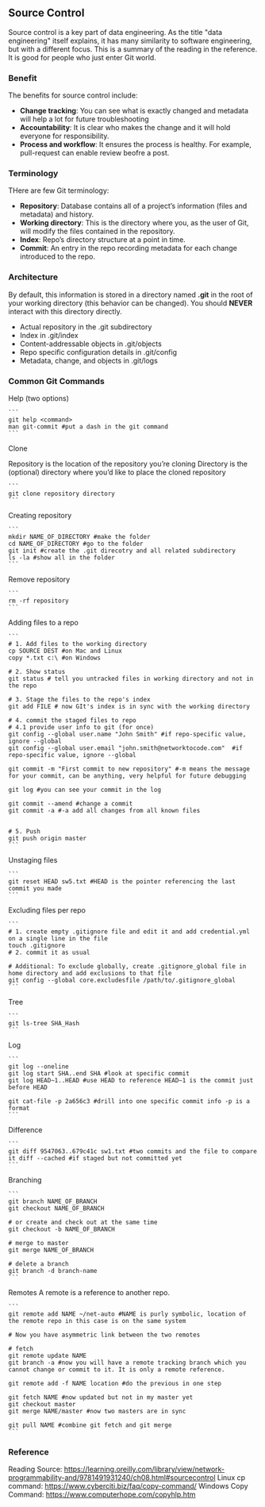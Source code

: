 ## Source Control

Source control is a key part of data engineering. As the title "data engineering" itself explains, it has many similarity to software engineering, but with a different focus. This is a summary of the reading in the reference. It is good for people who just enter Git world.

### Benefit

The benefits for source control include:

* **Change tracking**: You can see what is exactly changed and metadata will help a lot for future troubleshooting
* **Accountability**: It is clear who makes the change and it will hold everyone for responsibility.
* **Process and workflow**: It ensures the process is healthy. For example, pull-request can enable review beofre a post.

### Terminology

THere are few Git terminology:

* **Repository**: Database contains all of a project’s information (files and metadata) and history.
* **Working directory**: This is the directory where you, as the user of Git, will modify the files contained in the repository.
* **Index**: Repo’s directory structure at a point in time.
* **Commit**: An entry in the repo recording metadata for each change introduced to the repo.

### Architecture

By default, this information is stored in a directory named **.git** in the root of your working directory (this behavior can be changed). You should **NEVER** interact with this directory directly.

* Actual repository in the .git subdirectory
* Index in .git/index
* Content-addressable objects in .git/objects
* Repo specific configuration details in .git/config
* Metadata, change, and objects in .git/logs

### Common Git Commands

Help (two options)

    ```
    git help <command>
    man git-commit #put a dash in the git command
    ```

Clone

Repository is the location of the repository you’re cloning
Directory is the (optional) directory where you’d like to place the cloned repository

    ```
    git clone repository directory
    ```

Creating repository

    ```
    mkdir NAME_OF_DIRECTORY #make the folder
    cd NAME_OF_DIRECTORY #go to the folder
    git init #create the .git direcotry and all related subdirectory
    ls -la #show all in the folder
    ```

Remove repository

    ```
    rm -rf repository
    ```

Adding files to a repo

    ```
    # 1. Add files to the working directory
    cp SOURCE DEST #on Mac and Linux
    copy *.txt c:\ #on Windows

    # 2. Show status
    git status # tell you untracked files in working directory and not in the repo

    # 3. Stage the files to the repo's index
    git add FILE # now GIt's index is in sync with the working directory

    # 4. commit the staged files to repo
    # 4.1 provide user info to git (for once)
    git config --global user.name "John Smith" #if repo-specific value, ignore --global
    git config --global user.email "john.smith@networktocode.com"  #if repo-specific value, ignore --global

    git commit -m "First commit to new repository" #-m means the message for your commit, can be anything, very helpful for future debugging 

    git log #you can see your commit in the log

    git commit --amend #change a commit
    git commit -a #-a add all changes from all known files


    # 5. Push
    git push origin master
    ```

Unstaging files

    ```
    git reset HEAD sw5.txt #HEAD is the pointer referencing the last commit you made 
    ```

Excluding files per repo

    ```
    # 1. create empty .gitignore file and edit it and add credential.yml on a single line in the file 
    touch .gitignore
    # 2. commit it as usual

    # Additional: To exclude globally, create .gitignore_global file in home directory and add exclusions to that file
    git config --global core.excludesfile /path/to/.gitignore_global
    ```

Tree

    ```
    git ls-tree SHA_Hash
    ```

Log

    ```
    git log --oneline
    git log start SHA..end SHA #look at specific commit
    git log HEAD~1..HEAD #use HEAD to reference HEAD~1 is the commit just before HEAD

    git cat-file -p 2a656c3 #drill into one specific commit info -p is a format
    ```

Difference

    ```
    git diff 9547063..679c41c sw1.txt #two commits and the file to compare
    it diff --cached #if staged but not committed yet
    ```

Branching

    ```
    git branch NAME_OF_BRANCH
    git checkout NAME_OF_BRANCH

    # or create and check out at the same time
    git checkout -b NAME_OF_BRANCH

    # merge to master
    git merge NAME_OF_BRANCH

    # delete a branch
    git branch -d branch-name
    ```

Remotes
A remote is a reference to another repo.

    ```
    git remote add NAME ~/net-auto #NAME is purly symbolic, location of the remote repo in this case is on the same system

    # Now you have asymmetric link between the two remotes

    # fetch
    git remote update NAME
    git branch -a #now you will have a remote tracking branch which you cannot change or commit to it. It is only a remote reference. 

    git remote add -f NAME location #do the previous in one step

    git fetch NAME #now updated but not in my master yet
    git checkout master
    git merge NAME/master #now two masters are in sync

    git pull NAME #combine git fetch and git merge 
    ```

### Reference

Reading Source: <https://learning.oreilly.com/library/view/network-programmability-and/9781491931240/ch08.html#sourcecontrol>
Linux cp command: <https://www.cyberciti.biz/faq/copy-command/>
Windows Copy Command: <https://www.computerhope.com/copyhlp.htm>